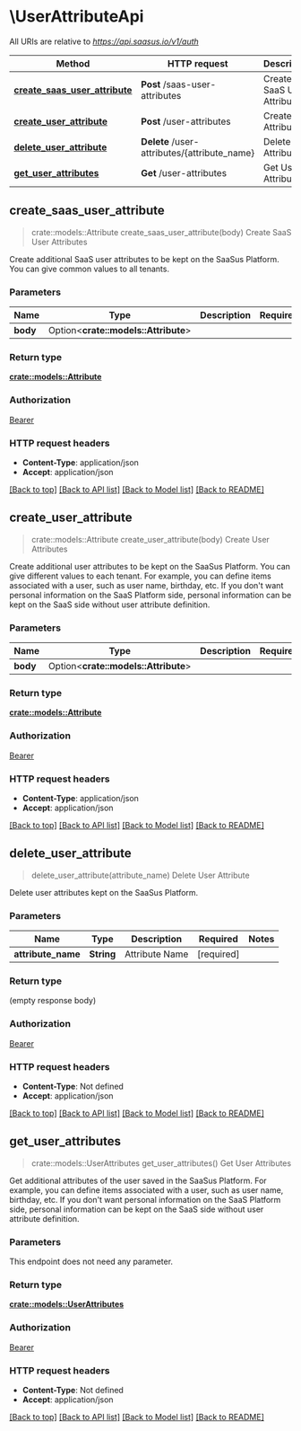 # \UserAttributeApi

All URIs are relative to *https://api.saasus.io/v1/auth*

Method | HTTP request | Description
------------- | ------------- | -------------
[**create_saas_user_attribute**](UserAttributeApi.md#create_saas_user_attribute) | **Post** /saas-user-attributes | Create SaaS User Attributes
[**create_user_attribute**](UserAttributeApi.md#create_user_attribute) | **Post** /user-attributes | Create User Attributes
[**delete_user_attribute**](UserAttributeApi.md#delete_user_attribute) | **Delete** /user-attributes/{attribute_name} | Delete User Attribute
[**get_user_attributes**](UserAttributeApi.md#get_user_attributes) | **Get** /user-attributes | Get User Attributes



## create_saas_user_attribute

> crate::models::Attribute create_saas_user_attribute(body)
Create SaaS User Attributes

Create additional SaaS user attributes to be kept on the SaaSus Platform. You can give common values to all tenants. 

### Parameters


Name | Type | Description  | Required | Notes
------------- | ------------- | ------------- | ------------- | -------------
**body** | Option<**crate::models::Attribute**> |  |  |

### Return type

[**crate::models::Attribute**](Attribute.md)

### Authorization

[Bearer](../README.md#Bearer)

### HTTP request headers

- **Content-Type**: application/json
- **Accept**: application/json

[[Back to top]](#) [[Back to API list]](../README.md#documentation-for-api-endpoints) [[Back to Model list]](../README.md#documentation-for-models) [[Back to README]](../README.md)


## create_user_attribute

> crate::models::Attribute create_user_attribute(body)
Create User Attributes

Create additional user attributes to be kept on the SaaSus Platform. You can give different values to each tenant. For example, you can define items associated with a user, such as user name, birthday, etc. If you don't want personal information on the SaaS Platform side, personal information can be kept on the SaaS side without user attribute definition. 

### Parameters


Name | Type | Description  | Required | Notes
------------- | ------------- | ------------- | ------------- | -------------
**body** | Option<**crate::models::Attribute**> |  |  |

### Return type

[**crate::models::Attribute**](Attribute.md)

### Authorization

[Bearer](../README.md#Bearer)

### HTTP request headers

- **Content-Type**: application/json
- **Accept**: application/json

[[Back to top]](#) [[Back to API list]](../README.md#documentation-for-api-endpoints) [[Back to Model list]](../README.md#documentation-for-models) [[Back to README]](../README.md)


## delete_user_attribute

> delete_user_attribute(attribute_name)
Delete User Attribute

Delete user attributes kept on the SaaSus Platform. 

### Parameters


Name | Type | Description  | Required | Notes
------------- | ------------- | ------------- | ------------- | -------------
**attribute_name** | **String** | Attribute Name | [required] |

### Return type

 (empty response body)

### Authorization

[Bearer](../README.md#Bearer)

### HTTP request headers

- **Content-Type**: Not defined
- **Accept**: application/json

[[Back to top]](#) [[Back to API list]](../README.md#documentation-for-api-endpoints) [[Back to Model list]](../README.md#documentation-for-models) [[Back to README]](../README.md)


## get_user_attributes

> crate::models::UserAttributes get_user_attributes()
Get User Attributes

Get additional attributes of the user saved in the SaaSus Platform. For example, you can define items associated with a user, such as user name, birthday, etc. If you don't want personal information on the SaaS Platform side, personal information can be kept on the SaaS side without user attribute definition. 

### Parameters

This endpoint does not need any parameter.

### Return type

[**crate::models::UserAttributes**](UserAttributes.md)

### Authorization

[Bearer](../README.md#Bearer)

### HTTP request headers

- **Content-Type**: Not defined
- **Accept**: application/json

[[Back to top]](#) [[Back to API list]](../README.md#documentation-for-api-endpoints) [[Back to Model list]](../README.md#documentation-for-models) [[Back to README]](../README.md)

